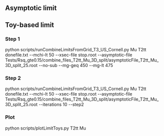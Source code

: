 ## Asymptotic limit


## Toy-based limit

### Step 1
python scripts/runCombineLimitsFromGrid_T3_US_Cornell.py Mu T2tt donefile.txt --mchi-lt 50 --xsec-file stop.root --asymptotic-file Tests/Rsq_gte0.15/combine_files_T2tt_Mu_3D_split/asymptoticFile_T2tt_Mu_3D_split_25.root --no-sub --mg-geq 450 --mg-lt 475

### Step 2
python scripts/runCombineLimitsFromGrid_T3_US_Cornell.py Mu T2tt donefile.txt --mchi-lt 50 --xsec-file stop.root --asymptotic-file Tests/Rsq_gte0.15/combine_files_T2tt_Mu_3D_split/asymptoticFile_T2tt_Mu_3D_split_25.root --iterations 10 --step2

### Plot
python scripts/plotLimitToys.py T2tt Mu